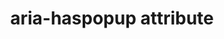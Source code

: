 ---
{
  "title": "aria-haspopup attribute",
  "description": "This attribute indicates the availability and type of interactive popup element, such as menu or dialog.\n\n Aria 1.0 values are well supported, such as `true`, `false`, and `menu` (which is the same as `true`). New values such as `dialog`, `grid`, `listbox`, and `tree` are not supported. This lack of support might cause significant issues for screen reader users. For example, `aria-haspopup=\"listbox\"` being announced as `aria-haspopup=\"menu\"` could lead users to think that something the behaves like a native `<select>` (`listbox`) is a `menu`.",
  "category": "aria",
  "keywords": [
    "aria-haspopup attribute"
  ],
  "last_test_date": "2019-04-02",
  "test_results_url": "https://a11ysupport.io/tech/aria/aria-haspopup_attribute",
  "test_url": "https://a11ysupport.io/tech/aria/aria-haspopup_attribute",
  "notes_by_num": {
    "1": "Didn't convey the \"dialog\" value",
    "2": "Didn't convey the \"grid\" value",
    "3": "Didn't convey the \"listbox\" value",
    "4": "Didn't convey the \"tree\" value",
    "5": "Didn't convey the \"menu\" value",
    "6": "Didn't convey the \"true\" value (see note)"
  },
  "stats": {
    "jaws": {
      "chrome": {
        "75-86": "a #1 #2 #3 #4"
      },
      "ie": {
        "11": "a #3 #1 #2 #4"
      },
      "firefox": {
        "67-82": "a #1 #2 #3 #4"
      },
      "edge": {
        "44": "a #1 #2 #3 #5 #4 #6"
      }
    },
    "narrator": {
      "edge": {
        "44-86": "a #6 #1 #2 #3 #5 #4"
      }
    },
    "nvda": {
      "chrome": {
        "75-86": "a #1 #2 #3 #4"
      },
      "firefox": {
        "67-82": "a #1 #2 #3 #4"
      },
      "ie": {
        "11": "a #1 #2 #3 #4"
      },
      "edge": {
        "44.17763": "a #1 #2 #3 #5 #4 #6"
      }
    },
    "talkback": {
      "and_chr": {
        "75-86": "a #3"
      }
    },
    "vo_ios": {
      "ios_saf": {
        "13.1-14.2": "y"
      }
    },
    "vo_macos": {
      "safari": {
        "13.0.2-14.0": "y"
      }
    },
    "orca": {
      "firefox": {
        "69-82": "a #1 #2 #3 #5 #4 #6"
      }
    },
    "dragon_win": {
      "chrome": {
        "80-87": "y"
      }
    },
    "va_and": {
      "and_chr": {
        "80-87": "y"
      }
    },
    "vc_macos": {
      "safari": {
        "13.0.5-14.0.1": "y"
      }
    },
    "vc_ios": {
      "ios_saf": {
        "13.3.1-14.2": "y"
      }
    },
    "wsr": {
      "chrome": {
        "80-87": "y"
      }
    }
  },
  "links": {
    "NVDA issue for ARIA 1.1 values": "https://github.com/nvaccess/nvda/issues/8235",
    "JAWS issue for ARIA 1.1 values": "https://github.com/FreedomScientific/VFO-standards-support/issues/33",
    "ARIA spec for aria-haspopup": "https://www.w3.org/TR/wai-aria-1.1/#aria-haspopup"
  }
}
---